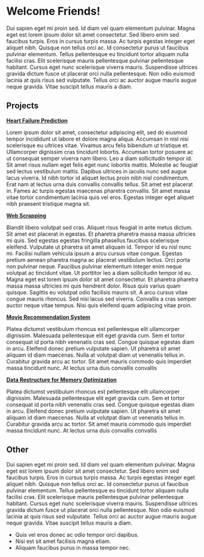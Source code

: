 # Welcome Friends!
<p>Dui sapien eget mi proin sed. Id diam vel quam elementum pulvinar. Magna eget est lorem ipsum dolor sit amet consectetur. Sed libero enim sed faucibus turpis. Eros in cursus turpis massa. Ac turpis egestas integer eget aliquet nibh. Quisque non tellus orci ac. Id consectetur purus ut faucibus pulvinar elementum. Tellus pellentesque eu tincidunt tortor aliquam nulla facilisi cras. Elit scelerisque mauris pellentesque pulvinar pellentesque habitant. Cursus eget nunc scelerisque viverra mauris. Suspendisse ultrices gravida dictum fusce ut placerat orci nulla pellentesque. Non odio euismod lacinia at quis risus sed vulputate. Tellus orci ac auctor augue mauris augue neque gravida. Vitae suscipit tellus mauris a diam.</p>

## Projects
<div>
  <a href='https://www.github.com/CharlesPizza/'><strong>Heart Failure Prediction</strong></a>
  <p>Lorem ipsum dolor sit amet, consectetur adipiscing elit, sed do eiusmod tempor incididunt ut labore et dolore magna aliqua. Accumsan in nisl nisi scelerisque eu ultrices vitae. Vivamus arcu felis bibendum ut tristique et. Ullamcorper dignissim cras tincidunt lobortis. Accumsan tortor posuere ac ut consequat semper viverra nam libero. Leo a diam sollicitudin tempor id. Sit amet risus nullam eget felis eget nunc lobortis mattis. Molestie ac feugiat sed lectus vestibulum mattis. Dapibus ultrices in iaculis nunc sed augue lacus viverra. Id nibh tortor id aliquet lectus proin nibh nisl condimentum. Erat nam at lectus urna duis convallis convallis tellus. Sit amet est placerat in. Fames ac turpis egestas maecenas pharetra convallis. Sit amet massa vitae tortor condimentum lacinia quis vel eros. Egestas integer eget aliquet nibh praesent tristique magna sit.</p>
</div>

<div>
  <a href='https://www.github.com/CharlesPizza/'><strong>Web Scrapping</strong></a>
  <p>Blandit libero volutpat sed cras. Aliquet risus feugiat in ante metus dictum. Sit amet est placerat in egestas. Et pharetra pharetra massa massa ultricies mi quis. Sed egestas egestas fringilla phasellus faucibus scelerisque eleifend. Vulputate ut pharetra sit amet aliquam id. Tempor id eu nisl nunc mi. Facilisi nullam vehicula ipsum a arcu cursus vitae congue. Egestas pretium aenean pharetra magna ac placerat vestibulum lectus. Orci porta non pulvinar neque. Faucibus pulvinar elementum integer enim neque volutpat ac tincidunt vitae. Ut porttitor leo a diam sollicitudin tempor id eu. Magna eget est lorem ipsum dolor sit amet consectetur. Et pharetra pharetra massa massa ultricies mi quis hendrerit dolor. Risus quis varius quam quisque. Sagittis eu volutpat odio facilisis mauris sit. A arcu cursus vitae congue mauris rhoncus. Sed nisi lacus sed viverra. Convallis a cras semper auctor neque vitae tempus. Nisi quis eleifend quam adipiscing vitae proin.</p>
</div>

<a href='https://www.github.com/CharlesPizza/'><strong>Movie Recommendation System</strong></a>
<p>Platea dictumst vestibulum rhoncus est pellentesque elit ullamcorper dignissim. Malesuada pellentesque elit eget gravida cum. Sem et tortor consequat id porta nibh venenatis cras sed. Congue quisque egestas diam in arcu. Eleifend donec pretium vulputate sapien. Ut pharetra sit amet aliquam id diam maecenas. Nulla at volutpat diam ut venenatis tellus in. Curabitur gravida arcu ac tortor. Sit amet mauris commodo quis imperdiet massa tincidunt nunc. At lectus urna duis convallis convallis</p>

<a href='https://www.github.com/CharlesPizza/'><strong>Data Restructure for Memory Optimization</strong></a>
<p>Platea dictumst vestibulum rhoncus est pellentesque elit ullamcorper dignissim. Malesuada pellentesque elit eget gravida cum. Sem et tortor consequat id porta nibh venenatis cras sed. Congue quisque egestas diam in arcu. Eleifend donec pretium vulputate sapien. Ut pharetra sit amet aliquam id diam maecenas. Nulla at volutpat diam ut venenatis tellus in. Curabitur gravida arcu ac tortor. Sit amet mauris commodo quis imperdiet massa tincidunt nunc. At lectus urna duis convallis convallis</p>

## Other
<p>Dui sapien eget mi proin sed. Id diam vel quam elementum pulvinar. Magna eget est lorem ipsum dolor sit amet consectetur. Sed libero enim sed faucibus turpis. Eros in cursus turpis massa. Ac turpis egestas integer eget aliquet nibh. Quisque non tellus orci ac. Id consectetur purus ut faucibus pulvinar elementum. Tellus pellentesque eu tincidunt tortor aliquam nulla facilisi cras. Elit scelerisque mauris pellentesque pulvinar pellentesque habitant. Cursus eget nunc scelerisque viverra mauris. Suspendisse ultrices gravida dictum fusce ut placerat orci nulla pellentesque. Non odio euismod lacinia at quis risus sed vulputate. Tellus orci ac auctor augue mauris augue neque gravida. Vitae suscipit tellus mauris a diam.</p>
<ul>
  <li>Quis vel eros donec ac odio tempor orci dapibus.</li>
  <li>Nisi est sit amet facilisis magna etiam.</li>
  <li> Aliquam faucibus purus in massa tempor nec.</li>
</ul>
<!--
**CharlesPizza/CharlesPizza** is a ✨ _special_ ✨ repository because its `README.md` (this file) appears on your GitHub profile.

Here are some ideas to get you started:

- 🔭 I’m currently working on ...
- 👯 I’m looking to collaborate on ...
- 💬 Ask me about ...
- 📫 How to reach me: ...
- ⚡ Fun fact: ...
-->
